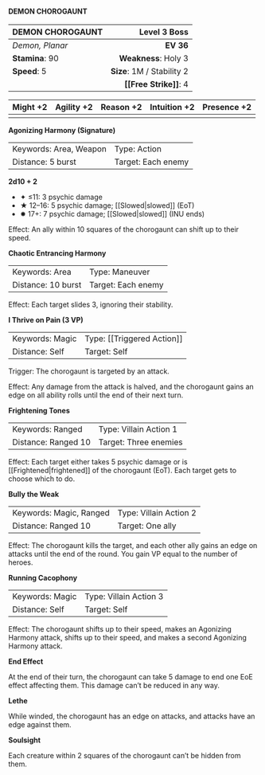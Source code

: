 #### DEMON CHOROGAUNT

| DEMON CHOROGAUNT |           **Level 3 Boss** |
| :--------------- | -------------------------: |
| *Demon, Planar*  |                  **EV 36** |
| **Stamina**: 90  |       **Weakness**: Holy 3 |
| **Speed**: 5     | **Size**: 1M / Stability 2 |
|                  |     **[[Free Strike]]**: 4 |

| **Might** +2 | **Agility** +2 | **Reason** +2 | **Intuition** +2 | **Presence** +2 |
| ------------ | -------------- | ------------- | ---------------- | --------------- |
|              |                |               |                  |                 |

**Agonizing Harmony (Signature)**

|                        |                    |
| :--------------------- | :----------------- |
| Keywords: Area, Weapon | Type: Action       |
| Distance: 5 burst      | Target: Each enemy |

**2d10 + 2**

- ✦ ≤11: 3 psychic damage
- ★ 12–16: 5 psychic damage; [[Slowed|slowed]] (EoT)
- ✸ 17+: 7 psychic damage; [[Slowed|slowed]] (INU ends)

Effect: An ally within 10 squares of the chorogaunt can shift up to their speed.

**Chaotic Entrancing Harmony**

|                    |                    |
| :----------------- | :----------------- |
| Keywords: Area     | Type: Maneuver     |
| Distance: 10 burst | Target: Each enemy |

Effect: Each target slides 3, ignoring their stability.

**I Thrive on Pain (3 VP)**

|                 |                            |
| :-------------- | :------------------------- |
| Keywords: Magic | Type: [[Triggered Action]] |
| Distance: Self  | Target: Self               |

Trigger: The chorogaunt is targeted by an attack.

Effect: Any damage from the attack is halved, and the chorogaunt gains an edge on all ability rolls until the end of their next turn.

**Frightening Tones**

|                     |                        |
| :------------------ | :--------------------- |
| Keywords: Ranged    | Type: Villain Action 1 |
| Distance: Ranged 10 | Target: Three enemies  |

Effect: Each target either takes 5 psychic damage or is [[Frightened|frightened]] of the chorogaunt (EoT). Each target gets to choose which to do.

**Bully the Weak**

|                         |                        |
| :---------------------- | :--------------------- |
| Keywords: Magic, Ranged | Type: Villain Action 2 |
| Distance: Ranged 10     | Target: One ally       |

Effect: The chorogaunt kills the target, and each other ally gains an edge on attacks until the end of the round. You gain VP equal to the number of heroes.

**Running Cacophony**

|                 |                        |
| :-------------- | :--------------------- |
| Keywords: Magic | Type: Villain Action 3 |
| Distance: Self  | Target: Self           |

Effect: The chorogaunt shifts up to their speed, makes an Agonizing Harmony attack, shifts up to their speed, and makes a second Agonizing Harmony attack.

**End Effect**

At the end of their turn, the chorogaunt can take 5 damage to end one EoE effect affecting them. This damage can’t be reduced in any way.

**Lethe**

While winded, the chorogaunt has an edge on attacks, and attacks have an edge against them.

**Soulsight**

Each creature within 2 squares of the chorogaunt can’t be hidden from them.
